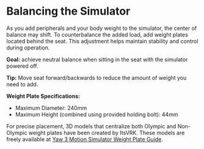 # Balancing the Simulator

As you add peripherals and your body weight to the simulator, the center of balance may shift. To counterbalance the added load, add weight plates located behind the seat. This adjustment helps maintain stability and control during operation.

**Goal:** achieve neutral balance when sitting in the seat with the simulator powered off.

**Tip:** Move seat forward/backwards to reduce the amount of weight you need to add.

**Weight Plate Specifications:**

- Maximum Diameter: 240mm
- Maximum Height (combined using provided holding bolt): 44mm

For precise placement, 3D models that centralize both Olympic and Non-Olympic weight plates have been created by ItsVRK. These models are freely available at <a href="https://makerworld.com/en/models/632564" target="_blank">Yaw 3 Motion Simulator Weight Plate Guide</a>.
